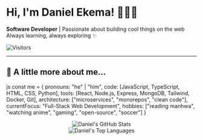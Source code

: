 # Hi, I'm Daniel Ekema! 👨‍💻🌙

**Software Developer** | Passionate about building cool things on the web  
Always learning, always exploring ✨

![Visitors](https://komarev.com/ghpvc/?username=dekema9924&color=blue)

---

## 🧠 A little more about me...
js
const me = {
  pronouns: "he" | "him",
  code: [JavaScript, TypeScript, HTML, CSS, Python],
  tools: [React, Node.js, Express, MongoDB, Tailwind, Docker, Git],
  architecture: ["microservices", "monorepos", "clean code"],
  currentFocus: "Full-Stack Web Development",
  hobbies: ["reading manhwa", "watching anime", "gaming", "open-source", "soccer"]
}
<div align="center">
  <img src="https://github-readme-stats.vercel.app/api?username=dekema9924&show_icons=true&theme=tokyonight" alt="Daniel's GitHub Stats" />
  <br />
  <img src="https://github-readme-stats.vercel.app/api/top-langs/?username=dekema9924&layout=compact&theme=tokyonight" alt="Daniel's Top Languages" />
</div>




